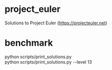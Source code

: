 # project_euler
Solutions to Project Euler (https://projecteuler.net)

# benchmark
python scripts/print_solutions.py  
python scripts/print_solutions.py --level 13  

